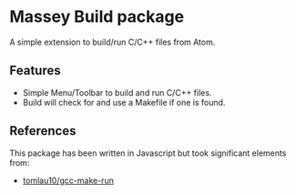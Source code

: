 # Massey Build package

A simple extension to build/run C/C++ files from Atom.


## Features

* Simple Menu/Toolbar to build and run C/C++ files.
* Build will check for and use a Makefile if one is found.


## References

This package has been written in Javascript but took significant elements from:

* [tomlau10/gcc-make-run](https://atom.io/packages/gpp-compiler)